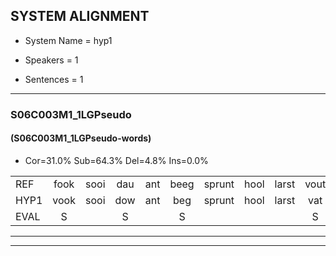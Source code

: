 
## SYSTEM ALIGNMENT

- System Name = hyp1

- Speakers = 1

- Sentences = 1

---

### S06C003M1_1LGPseudo

#### (S06C003M1_1LGPseudo-words)

- Cor=31.0%	Sub=64.3%	Del=4.8%	Ins=0.0%

|  |  |  |  |  |  |  |  |  |  |  |  |  |  |  |  |  |  |  |  |  |  |  |  |  |  |  |  |  |  |  |  |  |  |  |  |  |  |  |  |  |  |  |
|:--- |:---:|:---:|:---:|:---:|:---:|:---:|:---:|:---:|:---:|:---:|:---:|:---:|:---:|:---:|:---:|:---:|:---:|:---:|:---:|:---:|:---:|:---:|:---:|:---:|:---:|:---:|:---:|:---:|:---:|:---:|:---:|:---:|:---:|:---:|:---:|:---:|:---:|:---:|:---:|:---:|:---:|:---:|
| REF | fook | sooi | dau | ant | beeg | sprunt | hool | larst | vout | zwoei | fam | rachts | vaap | sprieuw | keng | swoers | doer | * | * | plirt | jien | blard | guul | hoekt | neeuw | noork | vid | zans | leum | haans | spaai | sjalt | heik | sank | roen | frijk | eem | schard | grek | dron | snaaf | stuid |
| HYP1 | vook | sooi | dow | ant | beg | sprunt | hool | larst | vat | swooi | van | ract | vaap | spriel | ken | swoers | doer |  |  | pleert | geen | plart | gul | hookt | nee | nork | fit | zanks | leem | hans | spy | shalt | hek | sank | roen | freik | em | schart | grek | dron | snaaf | stuit |
| EVAL | S |  | S |  | S |  |  |  | S | S | S | S |  | S | S |  |  | D | D | S | S | S | S | S | S | S | S | S | S | S | S | S | S |  |  | S | S | S |  |  |  | S |
---

---
